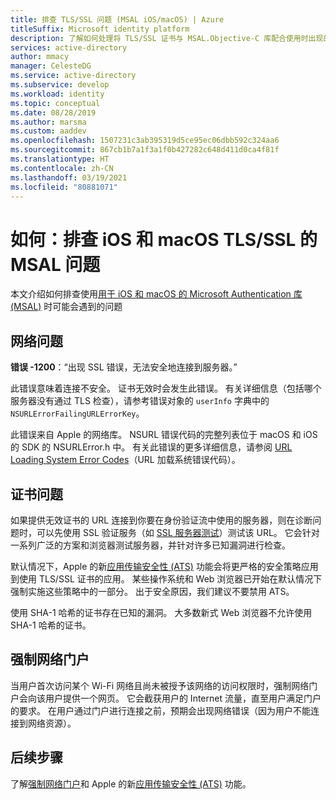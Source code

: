 ```yaml
---
title: 排查 TLS/SSL 问题 (MSAL iOS/macOS) | Azure
titleSuffix: Microsoft identity platform
description: 了解如何处理将 TLS/SSL 证书与 MSAL.Objective-C 库配合使用时出现的各种问题。
services: active-directory
author: mmacy
manager: CelesteDG
ms.service: active-directory
ms.subservice: develop
ms.workload: identity
ms.topic: conceptual
ms.date: 08/28/2019
ms.author: marsma
ms.custom: aaddev
ms.openlocfilehash: 1507231c3ab395319d5ce95ec06dbb592c324aa6
ms.sourcegitcommit: 867cb1b7a1f3a1f0b427282c648d411d0ca4f81f
ms.translationtype: HT
ms.contentlocale: zh-CN
ms.lasthandoff: 03/19/2021
ms.locfileid: "80881071"
---
```

# <a name="how-to-troubleshoot-msal-for-ios-and-macos-tlsssl-issues"></a>如何：排查 iOS 和 macOS TLS/SSL 的 MSAL 问题

本文介绍如何排查使用[用于 iOS 和 macOS 的 Microsoft Authentication 库 (MSAL)](reference-v2-libraries.md) 时可能会遇到的问题

## <a name="network-issues"></a>网络问题

**错误 -1200**：“出现 SSL 错误，无法安全地连接到服务器。”

此错误意味着连接不安全。 证书无效时会发生此错误。 有关详细信息（包括哪个服务器没有通过 TLS 检查），请参考错误对象的 `userInfo` 字典中的 `NSURLErrorFailingURLErrorKey`。

此错误来自 Apple 的网络库。 NSURL 错误代码的完整列表位于 macOS 和 iOS 的 SDK 的 NSURLError.h 中。 有关此错误的更多详细信息，请参阅 [URL Loading System Error Codes](https://developer.apple.com/documentation/foundation/1508628-url_loading_system_error_codes?language=objc)（URL 加载系统错误代码）。

## <a name="certificate-issues"></a>证书问题

如果提供无效证书的 URL 连接到你要在身份验证流中使用的服务器，则在诊断问题时，可以先使用 SSL 验证服务（如 [SSL 服务器测试](https://www.ssllabs.com/ssltest/analyze.html)）测试该 URL。 它会针对一系列广泛的方案和浏览器测试服务器，并针对许多已知漏洞进行检查。

默认情况下，Apple 的新[应用传输安全性 (ATS)](https://developer.apple.com/library/archive/documentation/General/Reference/InfoPlistKeyReference/Articles/CocoaKeys.html#//apple_ref/doc/uid/TP40009251-SW35) 功能会将更严格的安全策略应用到使用 TLS/SSL 证书的应用。 某些操作系统和 Web 浏览器已开始在默认情况下强制实施这些策略中的一部分。 出于安全原因，我们建议不要禁用 ATS。

使用 SHA-1 哈希的证书存在已知的漏洞。 大多数新式 Web 浏览器不允许使用 SHA-1 哈希的证书。

## <a name="captive-portals"></a>强制网络门户

当用户首次访问某个 Wi-Fi 网络且尚未被授予该网络的访问权限时，强制网络门户会向该用户提供一个网页。 它会截获用户的 Internet 流量，直至用户满足门户的要求。 在用户通过门户进行连接之前，预期会出现网络错误（因为用户不能连接到网络资源）。

## <a name="next-steps"></a>后续步骤

了解[强制网络门户](https://en.wikipedia.org/wiki/Captive_portal)和 Apple 的新[应用传输安全性 (ATS)](https://developer.apple.com/library/archive/documentation/General/Reference/InfoPlistKeyReference/Articles/CocoaKeys.html#//apple_ref/doc/uid/TP40009251-SW35) 功能。
